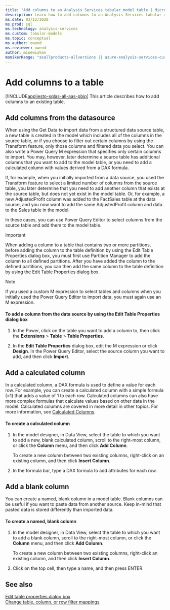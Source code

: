 ```yaml
---
title: "Add columns to an Analysis Services tabular model table | Microsoft Docs"
description: Learn how to add columns to an Analysis Services tabular model table.
ms.date: 03/12/2020
ms.prod: sql
ms.technology: analysis-services
ms.custom: tabular-models
ms.topic: conceptual
ms.author: owend
ms.reviewer: owend
author: minewiskan
monikerRange: "asallproducts-allversions || azure-analysis-services-current || power-bi-premium-current || >= sql-analysis-services-2016"
---
```

# Add columns to a table

[!INCLUDE[appliesto-sqlas-all-aas-pbip](../includes/appliesto-sqlas-all-aas-pbip.md)]
  This article describes how to add columns to an existing table.  
  
## Add columns from the datasource

 When using the Get Data to import data from a structured data source table, a new table is created in the model which includes all of the columns in the source table, or if you choose to filter out certain columns by using the Transform feature, only those columns and filtered data you select. You can also write a Power Query M expression that specifies only certain columns to import. You may, however, later determine a source table has additional columns that you want to add to the model table, or you need to add a calculated column with values derived from a DAX formula.  
  
 If, for example, when you initially imported from a data source, you used the Transform feature to select a limited number of columns from the source table, you later determine that you need to add another column that exists at the source table, but does not yet exist in the model table. Or, for example, a new AdjustedProfit column was added to the FactSales table at the data source, and you now want to add the same AdjustedProfit column and data to the Sales table in the model.  
  
 In these cases, you can use Power Query Editor to select columns from the source table and add them to the model table. 
  
> [!IMPORTANT]  
>  When adding a column to a table that contains two or more partitions, before adding the column to the table definition by using the Edit Table Properties dialog box, you must first use Partition Manager to add the column to all defined partitions. After you have added the column to the defined partitions, you can then add the same column to the table definition by using the Edit Table Properties dialog box.  
  
> [!NOTE]  
>  If you used a custom M expression to select tables and columns when you initially used the Power Query Editor to import data, you must again use an M expression.  
  
#### To add a column from the data source by using the Edit Table Properties dialog box
  
1.  In the Power, click on the table you want to add a column to, then click the **Extensions** > **Table** > **Table Properties**.  
  
2.  In the **Edit Table Properties** dialog box, edit the M expression or click **Design**. In the Power Query Editor, select the source column you want to add, and then click **Import**.
  
## Add a calculated column
 In a calculated column, a DAX formula is used to define a value for each row. For example, you can create a calculated column with a simple formula (=1) that adds a value of 1 to each row. Calculated columns can also have more complex formulas that calculate values based on other data in the model. Calculated columns are covered in more detail in other topics. For more information, see [Calculated Columns](../../analysis-services/tabular-models/ssas-calculated-columns.md).  
  
#### To create a calculated column
  
1.  In the model designer, in Data View, select the table to which you want to add a new, blank calculated column, scroll to the right-most column, or click the **Column** menu, and then click **Add Column**.  
  
     To create a new column between two existing columns, right-click on an existing column, and then click **Insert Column**.  
  
2.  In the formula bar, type a DAX formula to add attributes for each row.  
  
## Add a blank column

 You can create a named, blank column in a model table. Blank columns can be useful if you want to paste data from another source. Keep in-mind that pasted data is stored differently than imported data.  
  
#### To create a named, blank column
  
1.  In the model designer, in Data View, select the table to which you want to add a blank column, scroll to the right-most column, or click the **Column** menu, and then click **Add Column**.  
  
     To create a new column between two existing columns, right-click an existing column, and then click **Insert Column**.  
  
2.  Click on the top cell, then type a name, and then press ENTER.  
  
## See also

 [Edit table properties dialog box](../analysis-services-overview.md?viewFallbackFrom=sql-server-ver15)   
 [Change table, column, or row filter mappings](../../analysis-services/tabular-models/change-table-column-or-row-filter-mappings-ssas-tabular.md)  
  
